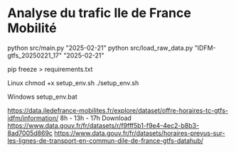 # Analyse du trafic Ile de France Mobilité

python src/main.py "2025-02-21"
python src/load_raw_data.py "IDFM-gtfs_20250221_17" "2025-02-21"

pip freeze > requirements.txt

Linux
chmod +x setup_env.sh
./setup_env.sh


Windows
setup_env.bat




https://data.iledefrance-mobilites.fr/explore/dataset/offre-horaires-tc-gtfs-idfm/information/
8h - 13h - 17h
Download https://www.data.gouv.fr/fr/datasets/r/f9fff5b1-f9e4-4ec2-b8b3-8ad7005d869c
https://www.data.gouv.fr/fr/datasets/horaires-prevus-sur-les-lignes-de-transport-en-commun-dile-de-france-gtfs-datahub/



